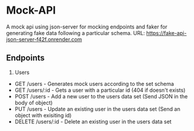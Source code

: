 # Mock-API

A mock api using json-server for mocking endpoints and faker for generating fake data following a particular schema.
URL: https://fake-api-json-server-f42f.onrender.com

## Endpoints ##
1. Users
* GET /users - Generates mock users according to the set schema
* GET /users/:id - Gets a user with a particular id (404 if doesn't exists)
* POST /users - Add a new user to the users data set (Send  JSON in the body of object)
* PUT /users - Update an existing user in the users data set (Send an object with exisiting id)
* DELETE /users/:id - Delete an existing user in the users data set
